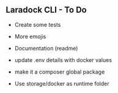 ## Laradock CLI - To Do
- Create some tests
- More emojis
- Documentation (readme)

- update .env details with docker values
- make it a composer global package
- Use storage/docker as runtime folder
